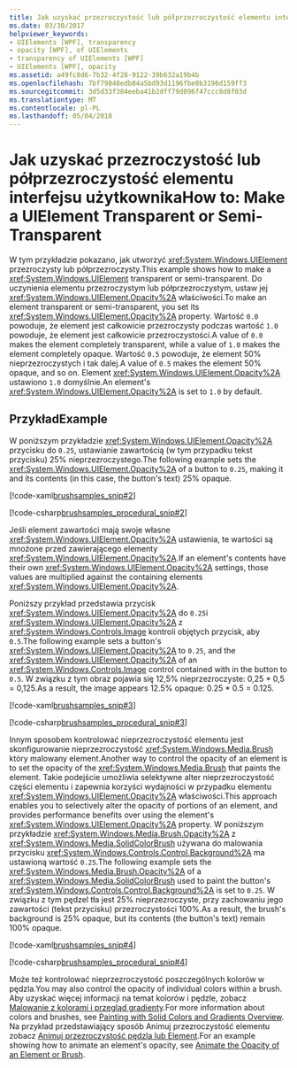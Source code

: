```yaml
---
title: Jak uzyskać przezroczystość lub półprzezroczystość elementu interfejsu użytkownika
ms.date: 03/30/2017
helpviewer_keywords:
- UIElements [WPF], transparency
- opacity [WPF], of UIElements
- transparency of UIElements [WPF]
- UIElements [WPF], opacity
ms.assetid: a49fc8d6-7b32-4f28-9122-39b632a19b4b
ms.openlocfilehash: 7bf79848edb84a5bd93d1196fbe0b3196d159ff3
ms.sourcegitcommit: 3d5d33f384eeba41b2dff79d096f47ccc8d8f03d
ms.translationtype: MT
ms.contentlocale: pl-PL
ms.lasthandoff: 05/04/2018
---
```

# <a name="how-to-make-a-uielement-transparent-or-semi-transparent"></a><span data-ttu-id="e863d-102">Jak uzyskać przezroczystość lub półprzezroczystość elementu interfejsu użytkownika</span><span class="sxs-lookup"><span data-stu-id="e863d-102">How to: Make a UIElement Transparent or Semi-Transparent</span></span>
<span data-ttu-id="e863d-103">W tym przykładzie pokazano, jak utworzyć <xref:System.Windows.UIElement> przezroczysty lub półprzezroczysty.</span><span class="sxs-lookup"><span data-stu-id="e863d-103">This example shows how to make a <xref:System.Windows.UIElement> transparent or semi-transparent.</span></span> <span data-ttu-id="e863d-104">Do uczynienia elementu przezroczystym lub półprzezroczystym, ustaw jej <xref:System.Windows.UIElement.Opacity%2A> właściwości.</span><span class="sxs-lookup"><span data-stu-id="e863d-104">To make an element transparent or semi-transparent, you set its <xref:System.Windows.UIElement.Opacity%2A> property.</span></span> <span data-ttu-id="e863d-105">Wartość `0.0` powoduje, że element jest całkowicie przezroczysty podczas wartość `1.0` powoduje, że element jest całkowicie przezroczystości.</span><span class="sxs-lookup"><span data-stu-id="e863d-105">A value of `0.0` makes the element completely transparent, while a value of `1.0` makes the element completely opaque.</span></span> <span data-ttu-id="e863d-106">Wartość `0.5` powoduje, że element 50% nieprzezroczystych i tak dalej.</span><span class="sxs-lookup"><span data-stu-id="e863d-106">A value of `0.5` makes the element 50% opaque, and so on.</span></span> <span data-ttu-id="e863d-107">Element <xref:System.Windows.UIElement.Opacity%2A> ustawiono `1.0` domyślnie.</span><span class="sxs-lookup"><span data-stu-id="e863d-107">An element's <xref:System.Windows.UIElement.Opacity%2A> is set to `1.0` by default.</span></span>  
  
## <a name="example"></a><span data-ttu-id="e863d-108">Przykład</span><span class="sxs-lookup"><span data-stu-id="e863d-108">Example</span></span>  
 <span data-ttu-id="e863d-109">W poniższym przykładzie <xref:System.Windows.UIElement.Opacity%2A> przycisku do `0.25`, ustawianie zawartością (w tym przypadku tekst przycisku) 25% nieprzezroczystego.</span><span class="sxs-lookup"><span data-stu-id="e863d-109">The following example sets the <xref:System.Windows.UIElement.Opacity%2A> of a button to `0.25`, making it and its contents (in this case, the button's text) 25% opaque.</span></span>  
  
 [!code-xaml[brushsamples_snip#2](../../../../samples/snippets/csharp/VS_Snippets_Wpf/brushsamples_snip/CS/OpacityExample.xaml#2)]  
  
 [!code-csharp[brushsamples_procedural_snip#2](../../../../samples/snippets/csharp/VS_Snippets_Wpf/brushsamples_procedural_snip/CSharp/OpacityExample.cs#2)]  
  
 <span data-ttu-id="e863d-110">Jeśli element zawartości mają swoje własne <xref:System.Windows.UIElement.Opacity%2A> ustawienia, te wartości są mnożone przed zawierającego elementy <xref:System.Windows.UIElement.Opacity%2A>.</span><span class="sxs-lookup"><span data-stu-id="e863d-110">If an element's contents have their own <xref:System.Windows.UIElement.Opacity%2A> settings, those values are multiplied against the containing elements <xref:System.Windows.UIElement.Opacity%2A>.</span></span>  
  
 <span data-ttu-id="e863d-111">Poniższy przykład przedstawia przycisk <xref:System.Windows.UIElement.Opacity%2A> do `0.25`i <xref:System.Windows.UIElement.Opacity%2A> z <xref:System.Windows.Controls.Image> kontroli objętych przycisk, aby `0.5`.</span><span class="sxs-lookup"><span data-stu-id="e863d-111">The following example sets a button's <xref:System.Windows.UIElement.Opacity%2A> to `0.25`, and the <xref:System.Windows.UIElement.Opacity%2A> of an <xref:System.Windows.Controls.Image> control contained with in the button to `0.5`.</span></span> <span data-ttu-id="e863d-112">W związku z tym obraz pojawia się 12,5% nieprzezroczyste: 0,25 \* 0,5 = 0,125.</span><span class="sxs-lookup"><span data-stu-id="e863d-112">As a result, the image appears 12.5% opaque: 0.25 \* 0.5 = 0.125.</span></span>  
  
 [!code-xaml[brushsamples_snip#3](../../../../samples/snippets/csharp/VS_Snippets_Wpf/brushsamples_snip/CS/OpacityExample.xaml#3)]  
  
 [!code-csharp[brushsamples_procedural_snip#3](../../../../samples/snippets/csharp/VS_Snippets_Wpf/brushsamples_procedural_snip/CSharp/OpacityExample.cs#3)]  
  
 <span data-ttu-id="e863d-113">Innym sposobem kontrolować nieprzezroczystość elementu jest skonfigurowanie nieprzezroczystość <xref:System.Windows.Media.Brush> który malowany element.</span><span class="sxs-lookup"><span data-stu-id="e863d-113">Another way to control the opacity of an element is to set the opacity of the <xref:System.Windows.Media.Brush> that paints the element.</span></span> <span data-ttu-id="e863d-114">Takie podejście umożliwia selektywne alter nieprzezroczystość części elementu i zapewnia korzyści wydajności w przypadku elementu <xref:System.Windows.UIElement.Opacity%2A> właściwości.</span><span class="sxs-lookup"><span data-stu-id="e863d-114">This approach enables you to selectively alter the opacity of portions of an element, and provides performance benefits over using the element's <xref:System.Windows.UIElement.Opacity%2A> property.</span></span> <span data-ttu-id="e863d-115">W poniższym przykładzie <xref:System.Windows.Media.Brush.Opacity%2A> z <xref:System.Windows.Media.SolidColorBrush> używana do malowania przycisku <xref:System.Windows.Controls.Control.Background%2A> ma ustawioną wartość `0.25`.</span><span class="sxs-lookup"><span data-stu-id="e863d-115">The following example sets the <xref:System.Windows.Media.Brush.Opacity%2A> of a <xref:System.Windows.Media.SolidColorBrush> used to paint the button's <xref:System.Windows.Controls.Control.Background%2A> is set to `0.25`.</span></span> <span data-ttu-id="e863d-116">W związku z tym pędzel tła jest 25% nieprzezroczyste, przy zachowaniu jego zawartości (tekst przycisku) przezroczystości 100%.</span><span class="sxs-lookup"><span data-stu-id="e863d-116">As a result, the brush's background is 25% opaque, but its contents (the button's text) remain 100% opaque.</span></span>  
  
 [!code-xaml[brushsamples_snip#4](../../../../samples/snippets/csharp/VS_Snippets_Wpf/brushsamples_snip/CS/OpacityExample.xaml#4)]  
  
 [!code-csharp[brushsamples_procedural_snip#4](../../../../samples/snippets/csharp/VS_Snippets_Wpf/brushsamples_procedural_snip/CSharp/OpacityExample.cs#4)]  
  
 <span data-ttu-id="e863d-117">Może też kontrolować nieprzezroczystość poszczególnych kolorów w pędzla.</span><span class="sxs-lookup"><span data-stu-id="e863d-117">You may also control the opacity of individual colors within a brush.</span></span> <span data-ttu-id="e863d-118">Aby uzyskać więcej informacji na temat kolorów i pędzle, zobacz [Malowanie z kolorami i przegląd gradienty](../../../../docs/framework/wpf/graphics-multimedia/painting-with-solid-colors-and-gradients-overview.md).</span><span class="sxs-lookup"><span data-stu-id="e863d-118">For more information about colors and brushes, see [Painting with Solid Colors and Gradients Overview](../../../../docs/framework/wpf/graphics-multimedia/painting-with-solid-colors-and-gradients-overview.md).</span></span> <span data-ttu-id="e863d-119">Na przykład przedstawiający sposób Animuj przezroczystość elementu zobacz [Animuj przezroczystość pędzla lub Element](../../../../docs/framework/wpf/graphics-multimedia/how-to-animate-the-opacity-of-an-element-or-brush.md).</span><span class="sxs-lookup"><span data-stu-id="e863d-119">For an example showing how to animate an element's opacity, see [Animate the Opacity of an Element or Brush](../../../../docs/framework/wpf/graphics-multimedia/how-to-animate-the-opacity-of-an-element-or-brush.md).</span></span>
